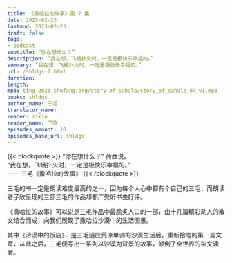```yaml
---
title: 《撒哈拉的故事》第 7 集
date: 2023-02-23
lastmod: 2023-02-23
draft: false
tags:
- podcast
subtitle: “你在想什么？”
description: “我在想，飞蛾扑火时，一定是极快乐幸福的。”
summary: “我在想，飞蛾扑火时，一定是极快乐幸福的。”
url: /shldgs-7.html
duration: 
length: 
mp3: ting-2023.shufang.org/story-of-sahala/story_of_sahala_07_v1.mp3
books: shldgs
author_name: 三毛
translator_name: 
reader: zixin
reader_name: 子欣
episodes_amount: 10
episodes_base_url: shldgs
---
```


{{< blockquote >}}
“你在想什么？” 荷西说。  
“我在想，飞蛾扑火时，一定是极快乐幸福的。”  
—— 三毛《撒哈拉的故事》
{{< /blockquote >}}

三毛的书一定是朗读难度最高的之一，因为每个人心中都有个自己的三毛，而朗读者子欣呈现的三部三毛的作品却都广受听书虫好评。

《撒哈拉的故事》可以说是三毛作品中最脍炙人口的一部，由十几篇精彩动人的散文结合而成，向我们展现了撒哈拉沙漠中的生活图景。

其中《沙漠中的饭店》，是三毛适应荒凉单调的沙漠生活后，重新拾笔的第一篇文章，从此之后，三毛便写出一系列以沙漠为背景的故事，倾倒了全世界的华文读者。
